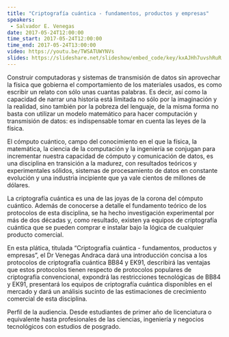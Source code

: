 ```yaml
---
title: "Criptografía cuántica - fundamentos, productos y empresas"
speakers:
 - Salvador E. Venegas
date: 2017-05-24T12:00:00
time_start: 2017-05-24T12:00:00
time_end: 2017-05-24T13:00:00
video: https://youtu.be/TWSATUWYNVs
slides: https://slideshare.net/slideshow/embed_code/key/kxAJHh7uvshRuR
---
```


Construir computadoras y sistemas de transmisión de datos sin aprovechar la física que gobierna el comportamiento de los materiales usados, es como escribir un relato con sólo unas cuantas palabras. Es decir, así como la capacidad de narrar una historia está limitada no sólo por la imaginación y la realidad, sino también por la pobreza del lenguaje, de la misma forma no basta con utilizar un modelo matemático para hacer computación y transmisión de datos: es indispensable tomar en cuenta las leyes de la física.

El cómputo cuántico, campo del conocimiento en el que la física, la matemática, la ciencia de la computación y la ingeniería se conjugan para incrementar nuestra capacidad de cómputo y comunicación de datos, es una disciplina en transición a la madurez, con resultados teóricos y experimentales sólidos, sistemas de procesamiento de datos en constante evolución y una industria incipiente que ya vale cientos de millones de dólares.

La criptografía cuántica es una de las joyas de la corona del cómputo cuántico. Además de conocerse a detalle el fundamento teórico de los protocolos de esta disciplina, se ha hecho investigación experimental por más de dos décadas y, como resultado, existen ya equipos de criptografía cuántica que se pueden comprar e instalar bajo la lógica de cualquier producto comercial. 

En esta plática, titulada “Criptografía cuántica - fundamentos, productos y empresas”, el Dr Venegas Andraca dará una introducción concisa a los protocolos de criptografía cuántica BB84 y EK91, describirá las ventajas que estos protocolos tienen respecto de protocolos populares de criptografía convencional, expondrá las restricciones tecnológicas de BB84 y EK91, presentará los equipos de criptografía cuántica disponibles en el mercado y dará un análisis sucinto de las estimaciones de crecimiento comercial de esta disciplina.

Perfil de la audiencia. Desde estudiantes de primer año de licenciatura o equivalente hasta profesionales de las ciencias, ingeniería y negocios tecnológicos con estudios de posgrado.
